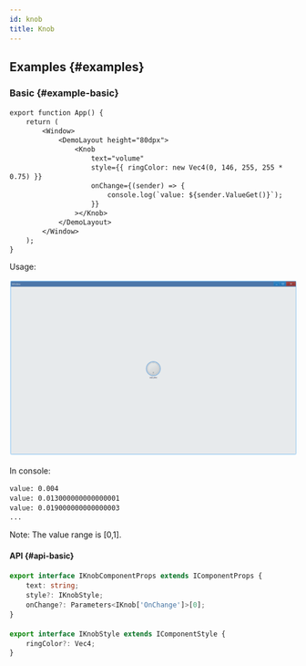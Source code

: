 ```yaml
---
id: knob
title: Knob
---
```


## Examples {#examples}

### Basic {#example-basic}

```tsx
export function App() {
    return (
        <Window>
            <DemoLayout height="80dpx">
                <Knob
                    text="volume"
                    style={{ ringColor: new Vec4(0, 146, 255, 255 * 0.75) }}
                    onChange={(sender) => {
                        console.log(`value: ${sender.ValueGet()}`);
                    }}
                ></Knob>
            </DemoLayout>
        </Window>
    );
}
```

Usage:

![knob basic](./assets/knob-basic.gif)

In console:

```bash
value: 0.004
value: 0.013000000000000001
value: 0.019000000000000003
...
```

Note: The value range is [0,1].

#### API {#api-basic}

```ts
export interface IKnobComponentProps extends IComponentProps {
    text: string;
    style?: IKnobStyle;
    onChange?: Parameters<IKnob['OnChange']>[0];
}

export interface IKnobStyle extends IComponentStyle {
    ringColor?: Vec4;
}
```
